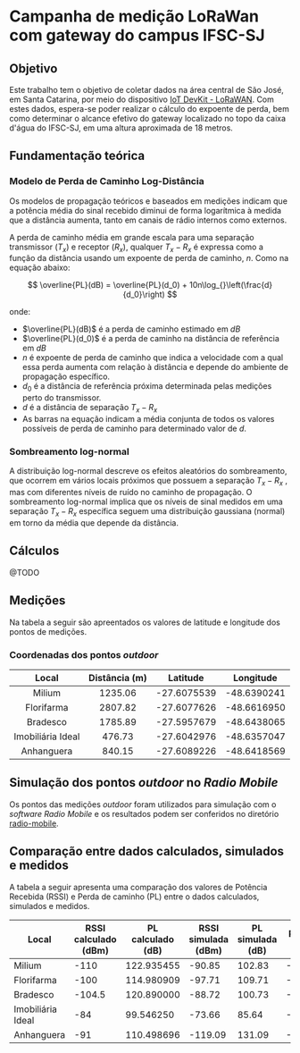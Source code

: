 # Campanha de medição LoRaWan com gateway do campus IFSC-SJ

## Objetivo

Este trabalho tem o objetivo de coletar dados na área central de São José, em Santa Catarina, por meio do dispositivo [IoT DevKit - LoRaWAN](https://www.robocore.net/tutoriais/iot-devkit-introducao). Com estes dados, espera-se poder realizar o cálculo do expoente de perda, bem como determinar o alcance efetivo do gateway localizado no topo da caixa d'água do IFSC-SJ, em uma altura aproximada de 18 metros.

## Fundamentação teórica

### Modelo de Perda de Caminho Log-Distância

Os modelos de propagação teóricos e baseados em medições indicam que a potência média do sinal recebido diminui de forma logarítmica à medida que a distância aumenta, tanto em canais de rádio internos como externos.

A perda de caminho média em grande escala para uma separação transmissor ($T_x$) e receptor ($R_x$), qualquer $T_x-R_x$ é expressa como a função da distância usando um expoente de perda de caminho, $n$. Como na equação abaixo:



$$ \overline{PL}(dB) = \overline{PL}(d_0) + 10n\log_{}\left(\frac{d}{d_0}\right)
$$

onde:
- $\overline{PL}(dB)$ é a perda de caminho estimado em $dB$
- $\overline{PL}(d_0)$ é a perda de caminho na distância de referência em $dB$
- $n$ é expoente de perda de caminho que indica a velocidade com a qual essa perda aumenta com relação à distância e depende do ambiente de propagação específico.
- $d_0$ é a distância de referência próxima determinada pelas medições perto do transmissor.
- $d$ é a distância de separação $T_x-R_x$
- As barras na equação indicam a média conjunta de todos os valores possíveis de perda de caminho para determinado valor de $d$.

### Sombreamento log-normal

<!-- a equação anterior não considera o fato de o ruído ambiental ao redor pode ser diferente em dois locais distintos tendo a mesma separação $T-R$, o que leva a sinais medidos diferentes do valor médio da equação anterior -->

A distribuição log-normal descreve os efeitos aleatórios do sombreamento, que ocorrem em vários locais próximos que possuem a separação $T_x-R_x$ , mas com diferentes níveis de ruído no caminho de propagação. O sombreamento log-normal implica que os níveis de sinal medidos em uma separação $T_x-R_x$ específica seguem uma distribuição gaussiana (normal) em torno da média que depende da distância.

## Cálculos

@TODO

## Medições

Na tabela a seguir são apreentados os valores de latitude e longitude dos pontos de medições.

### Coordenadas dos pontos *outdoor*

|      Local            |   Distância (m)  |     Latitude     |    Longitude     |
|:---------------------:|:----------------:|:----------------:|:----------------:|
| Milium                | 1235.06          | -27.6075539      | -48.6390241      |
| Florifarma            | 2807.82          | -27.6077626      | -48.6616950      |
| Bradesco              | 1785.89          | -27.5957679      | -48.6438065      |
| Imobiliária Ideal     | 476.73           | -27.6042976      | -48.6357047      |
| Anhanguera            | 840.15           | -27.6089226      | -48.6418569      |

## Simulação dos pontos *outdoor* no *Radio Mobile*

Os pontos das medições *outdoor* foram utilizados para simulação com o *software* *Radio Mobile* e os resultados podem ser conferidos no diretório [radio-mobile](./radio-mobile/).

## Comparação entre dados calculados, simulados e medidos

A tabela a seguir apresenta uma comparação dos valores de Potência Recebida (RSSI) e Perda de caminho (PL) entre o dados calculados, simulados e medidos.

| Local               | RSSI calculado (dBm) | PL calculado (dB)  | RSSI simulada (dBm)  | PL simulada (dB) | RSSI medido (dBm) | PL medido (dB) |
|---------------------|----------------------|--------------------|----------------------|------------------|-------------------|----------------|
| Milium              | -110                 | 122.935455         | -90.85               | 102.83           | -109.045455       | 122.935455     |
| Florifarma          | -100                 | 114.980909         | -97.71               | 109.71           | -101.090909       | 114.980909     |
| Bradesco            | -104.5               | 120.890000         | -88.72               | 100.73           | -107.000000       | 120.890000     |
| Imobiliária Ideal   | -84                  | 99.546250          | -73.66               | 85.64            | -85.6562500       | 99.5462500     |
| Anhanguera          | -91                  | 110.498696         | -119.09              | 131.09           | -96.6086960       | 110.498696     |



<!-- > 1. Valores obtidos adicionando uma variável aleatória gaussiana de média 0 e desvio padrão de 10,91 ao valor calculado, então podem mudar a cada execução.
> 2. Simulação realizada no software *Radio Mobile*  -->

<!-- ## Parâmetros obtidos
A partir do método de minimização de erro MSE utilizado no código, o valor do parâmetro N obtido está representado na tabela abaixo.

|        | p0 ($dB$) | d0 (m)  | N     |
|--------|------------|---------|-------|
| Outdoor| -77,8      | -80,89  | 2,519 | -->

<!-- ## Mapa de calor

Com o N estimado pela minimização citada acima, foram obtidos estes valores de RSSI (estes valores utilizam uma variável aleatória gaussiana e podem mudar a cada execução).

| Distância (m) | RSSI ($dB$)          |
|-----------|---------------|
| 1         | -21.42376652  |
| 500       | -89.43267884  |
| 1000      | -97.00470094  |
| 1500      | -101.43679616 |
| 2000      | -104.58218069 |
| 2500      | -107.02225042 |
| 3000      | -109.01609695 |
| 3500      | -110.70196579 |

Abaixo o mapa de calor:

![](mapa.png) -->
